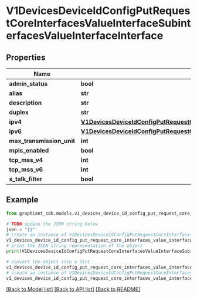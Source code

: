 # V1DevicesDeviceIdConfigPutRequestCoreInterfacesValueInterfaceSubinterfacesValueInterfaceInterface


## Properties

Name | Type | Description | Notes
------------ | ------------- | ------------- | -------------
**admin_status** | **bool** |  | [optional] 
**alias** | **str** |  | [optional] 
**description** | **str** |  | [optional] 
**duplex** | **str** |  | [optional] 
**ipv4** | [**V1DevicesDeviceIdConfigPutRequestCoreInterfacesValueInterfaceInterfaceTypeWanGwGw**](V1DevicesDeviceIdConfigPutRequestCoreInterfacesValueInterfaceInterfaceTypeWanGwGw.md) |  | [optional] 
**ipv6** | [**V1DevicesDeviceIdConfigPutRequestCoreInterfacesValueInterfaceInterfaceTypeWanGwGw**](V1DevicesDeviceIdConfigPutRequestCoreInterfacesValueInterfaceInterfaceTypeWanGwGw.md) |  | [optional] 
**max_transmission_unit** | **int** |  | [optional] 
**mpls_enabled** | **bool** |  | [optional] 
**tcp_mss_v4** | **int** |  | [optional] 
**tcp_mss_v6** | **int** |  | [optional] 
**x_talk_filter** | **bool** |  | [optional] 

## Example

```python
from graphiant_sdk.models.v1_devices_device_id_config_put_request_core_interfaces_value_interface_subinterfaces_value_interface_interface import V1DevicesDeviceIdConfigPutRequestCoreInterfacesValueInterfaceSubinterfacesValueInterfaceInterface

# TODO update the JSON string below
json = "{}"
# create an instance of V1DevicesDeviceIdConfigPutRequestCoreInterfacesValueInterfaceSubinterfacesValueInterfaceInterface from a JSON string
v1_devices_device_id_config_put_request_core_interfaces_value_interface_subinterfaces_value_interface_interface_instance = V1DevicesDeviceIdConfigPutRequestCoreInterfacesValueInterfaceSubinterfacesValueInterfaceInterface.from_json(json)
# print the JSON string representation of the object
print(V1DevicesDeviceIdConfigPutRequestCoreInterfacesValueInterfaceSubinterfacesValueInterfaceInterface.to_json())

# convert the object into a dict
v1_devices_device_id_config_put_request_core_interfaces_value_interface_subinterfaces_value_interface_interface_dict = v1_devices_device_id_config_put_request_core_interfaces_value_interface_subinterfaces_value_interface_interface_instance.to_dict()
# create an instance of V1DevicesDeviceIdConfigPutRequestCoreInterfacesValueInterfaceSubinterfacesValueInterfaceInterface from a dict
v1_devices_device_id_config_put_request_core_interfaces_value_interface_subinterfaces_value_interface_interface_from_dict = V1DevicesDeviceIdConfigPutRequestCoreInterfacesValueInterfaceSubinterfacesValueInterfaceInterface.from_dict(v1_devices_device_id_config_put_request_core_interfaces_value_interface_subinterfaces_value_interface_interface_dict)
```
[[Back to Model list]](../README.md#documentation-for-models) [[Back to API list]](../README.md#documentation-for-api-endpoints) [[Back to README]](../README.md)


